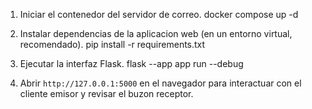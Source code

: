 1. Iniciar el contenedor del servidor de correo.
   docker compose up -d

2. Instalar dependencias de la aplicacion web (en un entorno virtual, recomendado).
   pip install -r requirements.txt

3. Ejecutar la interfaz Flask.
   flask --app app run --debug

4. Abrir `http://127.0.0.1:5000` en el navegador para interactuar con el cliente emisor y revisar el buzon receptor.